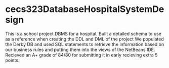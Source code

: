 # cecs323DatabaseHospitalSystemDesign
This is a school project DBMS for a hospital. Built a detailed schema to use as a reference when creating the DDL and DML of the project
We populated the Derby DB and used SQL statements to retrieve the information based on our business rules and putting them into the views
of the NetBeans IDE. 
Recieved an A+ grade of 84/80 for submitting it in early recieving extra 5 points. 
